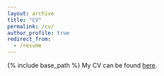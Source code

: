 ```yaml
---
layout: archive
title: "CV"
permalink: /cv/
author_profile: true
redirect_from:
  - /resume
---
```


{% include base_path %}
My CV can be found [here](https://nperello.github.io/files/nperello_cv.pdf).
